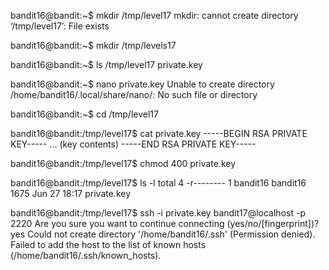 bandit16@bandit:~$ mkdir /tmp/level17
mkdir: cannot create directory ‘/tmp/level17’: File exists

bandit16@bandit:~$ mkdir /tmp/levels17

bandit16@bandit:~$ ls /tmp/level17
private.key

bandit16@bandit:~$ nano private.key
Unable to create directory /home/bandit16/.local/share/nano/: No such file or directory

bandit16@bandit:~$ cd /tmp/level17

bandit16@bandit:/tmp/level17$ cat private.key
-----BEGIN RSA PRIVATE KEY-----
... (key contents)
-----END RSA PRIVATE KEY-----

bandit16@bandit:/tmp/level17$ chmod 400 private.key

bandit16@bandit:/tmp/level17$ ls -l
total 4
-r-------- 1 bandit16 bandit16 1675 Jun 27 18:17 private.key

bandit16@bandit:/tmp/level17$ ssh -i private.key bandit17@localhost -p 2220
Are you sure you want to continue connecting (yes/no/[fingerprint])? yes
Could not create directory '/home/bandit16/.ssh' (Permission denied).
Failed to add the host to the list of known hosts (/home/bandit16/.ssh/known_hosts).
